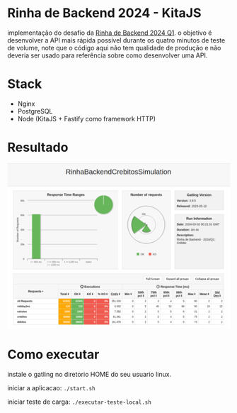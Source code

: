 # Rinha de Backend 2024 - KitaJS

implementação do desafio da [Rinha de Backend 2024 Q1](https://github.com/zanfranceschi/rinha-de-backend-2024-q1).
o objetivo é desenvolver a API mais rápida possível durante os quatro minutos de teste de volume, note que o código aqui não tem qualidade de produção e não deveria ser usado para referência sobre como desenvolver uma API.

# Stack

- Nginx
- PostgreSQL
- Node (KitaJS + Fastify como framework HTTP)

# Resultado

![resultado](/misc/result.png)

# Como executar

instale o gatling no diretorio HOME do seu usuario linux.

iniciar a aplicacao:
```./start.sh```

iniciar teste de carga:
```./executar-teste-local.sh```
